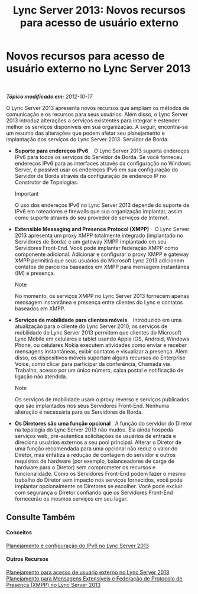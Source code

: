 ﻿---
title: 'Lync Server 2013: Novos recursos para acesso de usuário externo'
TOCTitle: Novos recursos para acesso de usuário externo
ms:assetid: 99da6bd5-ec14-4ad9-8f7d-37fbddf567dd
ms:mtpsurl: https://technet.microsoft.com/pt-br/library/Gg398794(v=OCS.15)
ms:contentKeyID: 49307568
ms.date: 05/19/2016
mtps_version: v=OCS.15
ms.translationtype: HT
---

# Novos recursos para acesso de usuário externo no Lync Server 2013

 

_**Tópico modificado em:** 2012-10-17_

O Lync Server 2013 apresenta novos recursos que ampliam os métodos de comunicação e os recursos para seus usuários. Além disso, o Lync Server 2013 introduz alterações a serviços existentes para integrar e estender melhor os serviços disponíveis em sua organização. A seguir, encontra-se um resumo das alterações que podem afetar seu planejamento e implantação dos serviços do Lync Server 2013  Servidor de Borda.

  - **Suporte para endereços IPv6**    O Lync Server 2013 suporta endereços IPv6 para todos os serviços do Servidor de Borda. Se você forneceu endereços IPv6 para as interfaces através da configuração no Windows Server, é possível usar os endereços IPv6 em sua configuração do Servidor de Borda através da configuração de endereço IP no Construtor de Topologias.
    
    > [!important]  
    > O uso dos endereços IPv6 no Lync Server 2013 depende do suporte de IPv6 em roteadores e firewalls que sua organização implantar, assim como suporte através do seu provedor de serviços de Internet.

  - **Extensible Messaging and Presence Protocol (XMPP)**    O Lync Server 2013 apresenta um proxy XMPP totalmente integrado (implantado no Servidores de Borda) e um gateway XMPP implantado em seu Servidores Front-End. Você pode implantar federação XMPP como componente adicional. Adicionar e configurar o proxy XMPP e gateway XMPP permitirá que seus usuários do Microsoft Lync 2013 adicionem contatos de parceiros baseados em XMPP para mensagem instantânea (IM) e presença.
    
    > [!note]  
    > No momento, os serviços XMPP no Lync Server 2013 fornecem apenas mensagem instantânea e presença entre clientes do Lync e contatos baseados em XMPP.

  - **Serviços de mobilidade para clientes móveis**    Introduzido em uma atualização para o cliente do Lync Server 2010, os serviços de mobilidade do Lync Server 2013 permitem que clientes do Microsoft Lync Mobile em celulares e tablet usando Apple iOS, Android, Windows Phone, ou celulares Nokia executem atividades como enviar e receber mensagens instantâneas, exibir contatos e visualizar a presença. Além disso, os dispositivos móveis suportam alguns recursos do Enterprise Voice, como clicar para participar da conferência, Chamada via Trabalho, acesso por um único número, caixa postal e notificação de ligação não atendida.
    
    > [!note]  
    > Os serviços de mobilidade usam o proxy reverso e serviços publicados que são implantados nos seus Servidores Front-End. Nenhuma alteração é necessária para os Servidores de Borda.

  - **Os Diretores são uma função opcional**   A função do servidor do Diretor na topologia do Lync Server 2013 não mudou. Ela ainda hospeda serviços web, pré-autentica solicitações de usuários de entrada e direciona usuários externos a seu pool principal. Alterar o Diretor de uma função recomendada para uma opcional não reduz o valor do Diretor, mas enfatiza a redução de contagem do servidor e outros requisitos de hardware (por exemplo, balanceadores de carga de hardware para o Diretor) sem comprometer os recursos e funcionalidade. Como os Servidores Front-End podem fazer o mesmo trabalho do Diretor sem impacto nos serviços fornecidos, você pode implantar opcionalmente os Diretores se escolher. Você pode excluir com segurança o Diretor confiando que os Servidores Front-End fornecerão os mesmos serviços em seu lugar.

## Consulte Também

#### Conceitos

[Planejamento e configuração do IPv6 no Lync Server 2013](lync-server-2013-planning-for-and-configuring-ipv6.md)  

#### Outros Recursos

[Planejamento para acesso de usuário externo no Lync Server 2013](lync-server-2013-planning-for-external-user-access.md)  
[Planejamento para Mensagens Extensíveis e Federação de Protocolo de Presença (XMPP) no Lync Server 2013](lync-server-2013-planning-for-extensible-messaging-and-presence-protocol-xmpp-federation.md)

